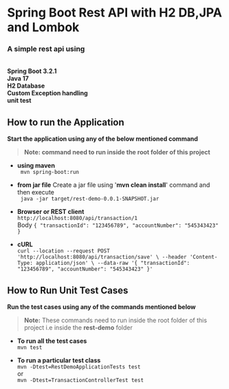 # Spring Boot Rest API with H2 DB,JPA and Lombok

### A simple rest api using 
  <br/>**Spring Boot 3.2.1**
  <br/>**Java 17**
  <br/>**H2 Database**
  <br/>**Custom Exception handling**
  <br/>**unit test**

## How to run the Application

**Start the application using any of the below mentioned command**

> **Note: command need to run inside the root folder of this project**

- **using maven** <br/>``` mvn spring-boot:run```

- **from jar file**
   Create a jar file using '**mvn clean install**' command and then execute
   <br/> ``` java -jar target/rest-demo-0.0.1-SNAPSHOT.jar```

- **Browser or REST client**
  <br/>```http://localhost:8080/api/transaction/1```
  <br/> Body ```{ "transactionId": "123456789", "accountNumber": "545343423" }```


- **cURL**
  <br/>```curl --location --request POST 'http://localhost:8080/api/transaction/save' \
  --header 'Content-Type: application/json' \
  --data-raw '{
  "transactionId": "123456789",
  "accountNumber": "545343423"
  }'```


## How to Run Unit Test Cases

**Run the test cases using any of the commands mentioned below**

> **Note:** These commands need to run inside the root folder of this project i.e inside the **rest-demo** folder

- **To run all the test cases**
  <br/>```mvn test```


- **To run a particular test class**
   <br/>```mvn -Dtest=RestDemoApplicationTests test```
   <br/>or
   <br/>```mvn -Dtest=TransactionControllerTest test```


